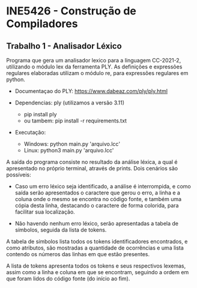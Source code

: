 # INE5426 - Construção de Compiladores

## Trabalho 1 - Analisador Léxico

Programa que gera um analisador lexico para a linguagem CC-2021-2, utilizando o módulo lex da ferramenta PLY. As definições e expressões regulares elaboradas utilizam o módulo re, para expressões regulares em python.

- Documentaçao do PLY: https://www.dabeaz.com/ply/ply.html

- Dependencias: ply (utilizamos a versão 3.11)
    - pip install ply
    - ou tambem: pip install -r requirements.txt

- Executação:
    - Windows:  python main.py 'arquivo.lcc'
    - Linux:    python3 main.py 'arquivo.lcc'

A saída do programa consiste no resultado da análise léxica, a qual é apresentado no próprio terminal, através de prints. Dois cenários são possíveis:

- Caso um erro léxico seja identificado, a análise é interrompida, e como saída serão apresentados o    caractere que gerou o erro, a linha e a coluna onde o mesmo se encontra no código fonte, e também uma cópia desta linha, destacando o caractere de forma colorida, para facilitar sua localização.

- Não havendo nenhum erro léxico, serão apresentadas a tabela de símbolos, seguida da lista de tokens.

A tabela de símbolos lista todos os tokens identificadores encontrados, e como atributos, são mostradas a quantidade de ocorrências e uma lista contendo os números das linhas em que estão presentes.

A lista de tokens apresenta todos os tokens e seus respectivos lexemas, assim como a linha e coluna em que se encontram, seguindo a ordem em que foram lidos do código fonte (do início ao fim). 
